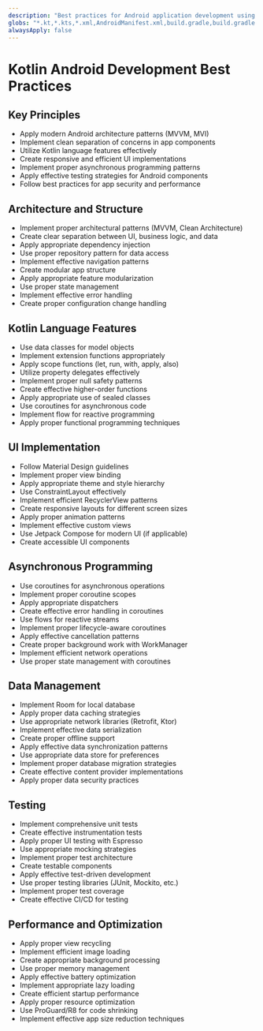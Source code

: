 ```yaml
---
description: "Best practices for Android application development using Kotlin"
globs: "*.kt,*.kts,*.xml,AndroidManifest.xml,build.gradle,build.gradle.kts"
alwaysApply: false
---
```


# Kotlin Android Development Best Practices

## Key Principles

- Apply modern Android architecture patterns (MVVM, MVI)
- Implement clean separation of concerns in app components
- Utilize Kotlin language features effectively
- Create responsive and efficient UI implementations
- Implement proper asynchronous programming patterns
- Apply effective testing strategies for Android components
- Follow best practices for app security and performance

## Architecture and Structure

- Implement proper architectural patterns (MVVM, Clean Architecture)
- Create clear separation between UI, business logic, and data
- Apply appropriate dependency injection
- Use proper repository pattern for data access
- Implement effective navigation patterns
- Create modular app structure
- Apply appropriate feature modularization
- Use proper state management
- Implement effective error handling
- Create proper configuration change handling

## Kotlin Language Features

- Use data classes for model objects
- Implement extension functions appropriately
- Apply scope functions (let, run, with, apply, also)
- Utilize property delegates effectively
- Implement proper null safety patterns
- Create effective higher-order functions
- Apply appropriate use of sealed classes
- Use coroutines for asynchronous code
- Implement flow for reactive programming
- Apply proper functional programming techniques

## UI Implementation

- Follow Material Design guidelines
- Implement proper view binding
- Apply appropriate theme and style hierarchy
- Use ConstraintLayout effectively
- Implement efficient RecyclerView patterns
- Create responsive layouts for different screen sizes
- Apply proper animation patterns
- Implement effective custom views
- Use Jetpack Compose for modern UI (if applicable)
- Create accessible UI components

## Asynchronous Programming

- Use coroutines for asynchronous operations
- Implement proper coroutine scopes
- Apply appropriate dispatchers
- Create effective error handling in coroutines
- Use flows for reactive streams
- Implement proper lifecycle-aware coroutines
- Apply effective cancellation patterns
- Create proper background work with WorkManager
- Implement efficient network operations
- Use proper state management with coroutines

## Data Management

- Implement Room for local database
- Apply proper data caching strategies
- Use appropriate network libraries (Retrofit, Ktor)
- Implement effective data serialization
- Create proper offline support
- Apply effective data synchronization patterns
- Use appropriate data store for preferences
- Implement proper database migration strategies
- Create effective content provider implementations
- Apply proper data security practices

## Testing

- Implement comprehensive unit tests
- Create effective instrumentation tests
- Apply proper UI testing with Espresso
- Use appropriate mocking strategies
- Implement proper test architecture
- Create testable components
- Apply effective test-driven development
- Use proper testing libraries (JUnit, Mockito, etc.)
- Implement proper test coverage
- Create effective CI/CD for testing

## Performance and Optimization

- Apply proper view recycling
- Implement efficient image loading
- Create appropriate background processing
- Use proper memory management
- Apply effective battery optimization
- Implement appropriate lazy loading
- Create efficient startup performance
- Apply proper resource optimization
- Use ProGuard/R8 for code shrinking
- Implement effective app size reduction techniques
